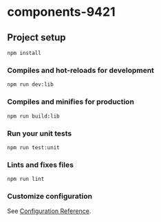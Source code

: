 # components-9421

## Project setup
```
npm install
```

### Compiles and hot-reloads for development
```
npm run dev:lib
```

### Compiles and minifies for production
```
npm run build:lib
```

### Run your unit tests
```
npm run test:unit
```

### Lints and fixes files
```
npm run lint
```

### Customize configuration
See [Configuration Reference](https://cli.vuejs.org/config/).
